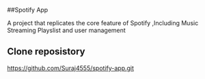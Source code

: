 ##Spotify App 

A project that replicates the core feature of Spotify ,Including Music Streaming Playslist and user management 

## Clone reposistory 

https://github.com/Suraj4555/spotify-app.git
